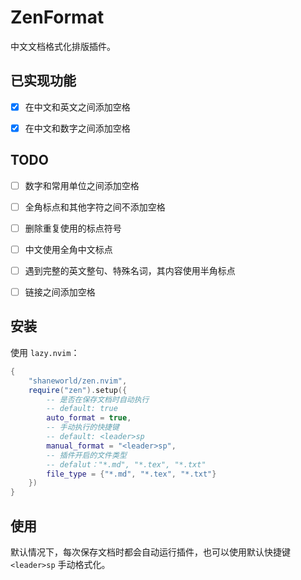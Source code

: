 # ZenFormat

中文文档格式化排版插件。

## 已实现功能

- [x] 在中文和英文之间添加空格

- [x] 在中文和数字之间添加空格

## TODO

- [ ] 数字和常用单位之间添加空格

- [ ] 全角标点和其他字符之间不添加空格

- [ ] 删除重复使用的标点符号

- [ ] 中文使用全角中文标点

- [ ] 遇到完整的英文整句、特殊名词，其内容使用半角标点

- [ ] 链接之间添加空格

## 安装

使用 `lazy.nvim`：

```lua
{
    "shaneworld/zen.nvim",
    require("zen").setup({
        -- 是否在保存文档时自动执行
        -- default: true
        auto_format = true,
        -- 手动执行的快捷键
        -- default: <leader>sp
        manual_format = "<leader>sp",
        -- 插件开启的文件类型
        -- defalut："*.md", "*.tex", "*.txt"
        file_type = {"*.md", "*.tex", "*.txt"}
    })
}
```

## 使用

默认情况下，每次保存文档时都会自动运行插件，也可以使用默认快捷键 `<leader>sp` 手动格式化。
